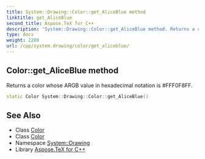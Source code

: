 ```yaml
---
title: System::Drawing::Color::get_AliceBlue method
linktitle: get_AliceBlue
second_title: Aspose.TeX for C++
description: 'System::Drawing::Color::get_AliceBlue method. Returns a color whose ARGB value in hexadecimal notation is #FFF0F8FF in C++.'
type: docs
weight: 2200
url: /cpp/system.drawing/color/get_aliceblue/
---
```

## Color::get_AliceBlue method


Returns a color whose ARGB value in hexadecimal notation is #FFF0F8FF.

```cpp
static Color System::Drawing::Color::get_AliceBlue()
```

## See Also

* Class [Color](../)
* Class [Color](../)
* Namespace [System::Drawing](../../)
* Library [Aspose.TeX for C++](../../../)
